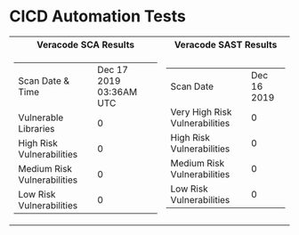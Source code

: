 # CICD Automation Tests

<!-- results -->
<table>
<tr><th>Veracode SCA Results</th><th>Veracode SAST Results</th></tr>
<tr>
    <td><table>
		<tr><td>Scan Date & Time</td><td>Dec 17 2019 03:36AM UTC</td></tr>
		<tr><td>Vulnerable Libraries</td><td>0</td></tr>
		<tr><td>High Risk Vulnerabilities</td><td>0</td></tr>
		<tr><td>Medium Risk Vulnerabilities</td><td>0</td></tr>
		<tr><td>Low Risk Vulnerabilities</td><td>0</td></tr>
	</table></td>
    <td>
	<table>
		<tr><td>Scan Date</td><td>Dec 16 2019</td></tr>
		<tr><td>Very High Risk Vulnerabilities</td><td>0</td></tr>
		<tr><td>High Risk Vulnerabilities</td><td>0</td></tr>
		<tr><td>Medium Risk Vulnerabilities</td><td>0</td></tr>
		<tr><td>Low Risk Vulnerabilities</td><td>0</td></tr>
	</table>
    </td>
</tr>
</table>
<!-- end results -->

